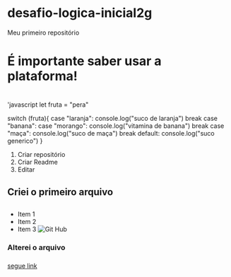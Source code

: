 # desafio-logica-inicial2g
Meu primeiro repositório
# **É importante saber usar a plataforma!** <h1>
'javascript
let fruta = "pera"

switch (fruta){
    case "laranja":
    console.log("suco de laranja")
    break
    case "banana":
        case "morango":
        console.log("vitamina de banana")
        break
        case "maça":
            console.log("suco de maça")
        break
        default:
        console.log("suco generico")
}
1. Criar repositório
2. Criar Readme
3. Editar
## Criei o primeiro arquivo <h2>
* Item 1
* Item 2
* Item 3
![Git Hub](https://images.app.goo.gl/jLjWmHqUe8kTcTYs7)
### Alterei o arquivo <h3>
[segue link](https://github.com/dansfab/desafio-logica-inicial2/edit/Readme-edits/README.md)


